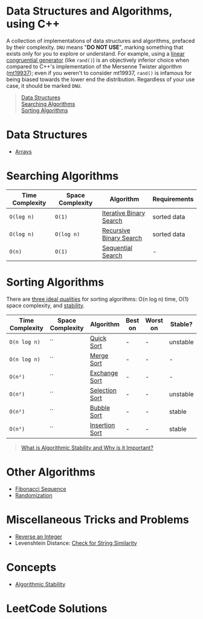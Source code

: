 # Data Structures and Algorithms, using C++
A collection of implementations of data structures and algorithms, prefaced by their complexity. `DNU` means "**DO NOT USE**", marking something that exists only for you to explore or understand. For example, using a [linear congruential generator](https://github.com/EthanC2/Notes-and-Writeups/blob/main/C%2B%2B/Data%20Structures%20and%20Algorithms/Randomization/Linear%20Congruential%20Generator.cpp) (like `rand()`) is an objectively inferior choice when 
compared to C++'s implementation of the Mersenne Twister algorithm ([mt19937](https://en.cppreference.com/w/cpp/numeric/random/mersenne_twister_engine)); even if you weren't 
to consider mt19937, `rand()` is infamous for being biased towards the lower end the distribution. Regardless of your use case, it should be marked `DNU`.

> [Data Structures](https://github.com/EthanC2/Notes-and-Writeups/blob/main/C++/Data%20Structures%20and%20Algorithms/README.md#data-structures) <br />
> [Searching Algorithms](https://github.com/EthanC2/Notes-and-Writeups/blob/main/C++/Data%20Structures%20and%20Algorithms/README.md#searching-algorithms) <br />
> [Sorting Algorithms](https://github.com/EthanC2/Notes-and-Writeups/blob/main/C++/Data%20Structures%20and%20Algorithms/README.md#sorting-algorithms) <br />

# Data Structures
- [Arrays](https://github.com/EthanC2/Notes-and-Writeups/blob/main/C++/Data%20Structures%20and%20Algorithms/Data%20Structures/Arrays.md)

# Searching Algorithms
| Time Complexity | Space Complexity | Algorithm | Requirements |
| --------------- | ---------------- | --------- | ------------ |
| `O(log n)` | `O(1)` | [Iterative Binary Search](https://github.com/EthanC2/Notes-and-Writeups/blob/main/C%2B%2B/Data%20Structures%20and%20Algorithms/Searching%20Algorithms/Binary%20Search%20Iterative.cpp) | sorted data |
| `O(log n)` | `O(log n)` | [Recursive Binary Search](https://github.com/EthanC2/Notes-and-Writeups/blob/main/C%2B%2B/Data%20Structures%20and%20Algorithms/Searching%20Algorithms/Binary%20Search%20Recursive.cpp) | sorted data |
| `O(n)` | `O(1)` | [Sequential Search](https://github.com/EthanC2/Notes-and-Writeups/blob/main/C%2B%2B/Data%20Structures%20and%20Algorithms/Searching%20Algorithms/Sequential%20Search.cpp) | - |

# Sorting Algorithms
There are [three ideal qualities](http://web.mit.edu/1.124/LectureNotes/sorting.html) for sorting algorithms: O(n log n) time, O(1) space complexity, and [stability](https://www.youtube.com/watch?v=KJuxI1BBLyQ).

| Time Complexity | Space Complexity | Algorithm | Best on | Worst on | Stable? |
| --------------- | ---------------- | --------- | ------- | -------- | ------- |
| `O(n log n)` | `` | [Quick Sort](https://github.com/EthanC2/Notes-and-Writeups/blob/main/C%2B%2B/Data%20Structures%20and%20Algorithms/Sorting%20Algorithms/Quick%20Sort.cpp) |  - | - | unstable |
| `O(n log n)` | `` | [Merge Sort](https://github.com/EthanC2/Notes-and-Writeups/blob/main/C%2B%2B/Data%20Structures%20and%20Algorithms/Sorting%20Algorithms/Merge%20Sort.cpp) |  - | - | - |
| `O(n²)` | `` | [Exchange Sort](https://github.com/EthanC2/Notes-and-Writeups/blob/main/C%2B%2B/Data%20Structures%20and%20Algorithms/Sorting%20Algorithms/Exchange%20Sort.cpp) |  - | - | - |
| `O(n²)` | `` | [Selection Sort](https://github.com/EthanC2/Notes-and-Writeups/blob/main/C%2B%2B/Data%20Structures%20and%20Algorithms/Sorting%20Algorithms/Selection%20Sort.cpp) | - | - | unstable |
| `O(n²)` | `` | [Bubble Sort](https://github.com/EthanC2/Notes-and-Writeups/blob/main/C%2B%2B/Data%20Structures%20and%20Algorithms/Sorting%20Algorithms/Bubble%20Sort.cpp) | - |  - | stable |
| `O(n²)` | `` | [Insertion Sort](https://github.com/EthanC2/Notes-and-Writeups/blob/main/C%2B%2B/Data%20Structures%20and%20Algorithms/Sorting%20Algorithms/Insertion%20Sort.cpp) | - | - | stable |
> [What is Algorithmic Stability and Why is it Important?](https://www.youtube.com/watch?v=KJuxI1BBLyQ)

# Other Algorithms
- [Fibonacci Sequence](https://github.com/EthanC2/Notes-and-Writeups/tree/main/C++/Data%20Structures%20and%20Algorithms/Other%20Algorithms/Fibonacci%20Sequence)
- [Randomization](https://github.com/EthanC2/Notes-and-Writeups/tree/main/C%2B%2B/Data%20Structures%20and%20Algorithms/Randomization)

# Miscellaneous Tricks and Problems
- [Reverse an Integer](https://github.com/EthanC2/Notes-and-Writeups/blob/main/C%2B%2B/Data%20Structures%20and%20Algorithms/Miscellaneous/Reverse%20a%20Number.cpp)
- Levenshtein Distance: [Check for String Similarity](https://www.cuelogic.com/blog/the-levenshtein-algorithm)

# Concepts
- [Algorithmic Stability](https://www.youtube.com/watch?v=KJuxI1BBLyQ)

# LeetCode Solutions
